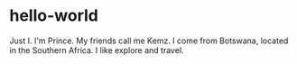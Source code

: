 # hello-world
Just I.
I'm Prince. My friends call me Kemz.
I come from Botswana, located in the Southern Africa.
I like explore and travel.
